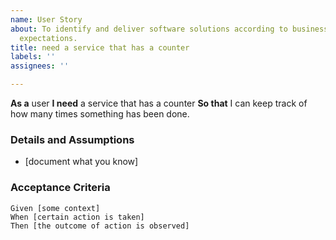 ```yaml
---
name: User Story
about: To identify and deliver software solutions according to business/ user requirements/
  expectations.
title: need a service that has a counter
labels: ''
assignees: ''

---
```


**As a** user 
 **I need** a service that has a counter
 **So that** I can keep track of how many times something has been done.  
   
 ### Details and Assumptions
 * [document what you know]
   
 ### Acceptance Criteria  
   
 ```gherkin
 Given [some context]
 When [certain action is taken]
 Then [the outcome of action is observed]
 ```
